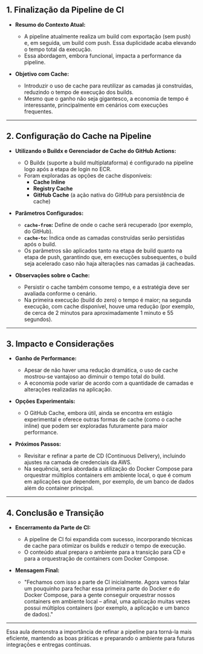 ## 1. Finalização da Pipeline de CI

- **Resumo do Contexto Atual:**  
  - A pipeline atualmente realiza um build com exportação (sem push) e, em seguida, um build com push. Essa duplicidade acaba elevando o tempo total da execução.
  - Essa abordagem, embora funcional, impacta a performance da pipeline.

- **Objetivo com Cache:**  
  - Introduzir o uso de cache para reutilizar as camadas já construídas, reduzindo o tempo de execução dos builds.  
  - Mesmo que o ganho não seja gigantesco, a economia de tempo é interessante, principalmente em cenários com execuções frequentes.

---

## 2. Configuração do Cache na Pipeline

- **Utilizando o Buildx e Gerenciador de Cache do GitHub Actions:**  
  - O Buildx (suporte a build multiplataforma) é configurado na pipeline logo após a etapa de login no ECR.
  - Foram exploradas as opções de cache disponíveis:
    - **Cache Inline**
    - **Registry Cache**
    - **GitHub Cache** (a ação nativa do GitHub para persistência de cache)

- **Parâmetros Configurados:**  
  - **`cache-from`:** Define de onde o cache será recuperado (por exemplo, do GitHub).
  - **`cache-to`:** Indica onde as camadas construídas serão persistidas após o build.
  - Os parâmetros são aplicados tanto na etapa de build quanto na etapa de push, garantindo que, em execuções subsequentes, o build seja acelerado caso não haja alterações nas camadas já cacheadas.

- **Observações sobre o Cache:**  
  - Persistir o cache também consome tempo, e a estratégia deve ser avaliada conforme o cenário.  
  - Na primeira execução (build do zero) o tempo é maior; na segunda execução, com cache disponível, houve uma redução (por exemplo, de cerca de 2 minutos para aproximadamente 1 minuto e 55 segundos).

---

## 3. Impacto e Considerações

- **Ganho de Performance:**  
  - Apesar de não haver uma redução dramática, o uso de cache mostrou-se vantajoso ao diminuir o tempo total do build.
  - A economia pode variar de acordo com a quantidade de camadas e alterações realizadas na aplicação.

- **Opções Experimentais:**  
  - O GitHub Cache, embora útil, ainda se encontra em estágio experimental e oferece outras formas de cache (como o cache inline) que podem ser exploradas futuramente para maior performance.

- **Próximos Passos:**  
  - Revisitar e refinar a parte de CD (Continuous Delivery), incluindo ajustes na camada de credenciais da AWS.
  - Na sequência, será abordada a utilização do Docker Compose para orquestrar múltiplos containers em ambiente local, o que é comum em aplicações que dependem, por exemplo, de um banco de dados além do container principal.

---

## 4. Conclusão e Transição

- **Encerramento da Parte de CI:**  
  - A pipeline de CI foi expandida com sucesso, incorporando técnicas de cache para otimizar os builds e reduzir o tempo de execução.
  - O conteúdo atual prepara o ambiente para a transição para CD e para a orquestração de containers com Docker Compose.

- **Mensagem Final:**  
  - "Fechamos com isso a parte de CI inicialmente. Agora vamos falar um pouquinho para fechar essa primeira parte do Docker e do Docker Compose, para a gente conseguir orquestrar nossos containers em ambiente local – afinal, uma aplicação muitas vezes possui múltiplos containers (por exemplo, a aplicação e um banco de dados)."

---

Essa aula demonstra a importância de refinar a pipeline para torná-la mais eficiente, mantendo as boas práticas e preparando o ambiente para futuras integrações e entregas contínuas.